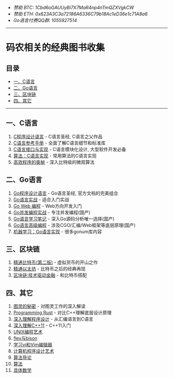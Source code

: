 - *赞助 BTC: 1Cbd6oGAUUyBi7X7MaR4np4nTmQZXVgkCW*
- *赞助 ETH: 0x623A3C3a72186A6336C79b18Ac1eD36e1c71A8a6*
- *Go语言付费QQ群: 1055927514*

----

# 码农相关的经典图书收集

## 目录

- [一、C语言](#一C开发)
- [二、Go语言](#二Go语言)
- [三、区块链](#三区块链)
- [四、其它](#四其它)

----

## 一、C语言

1. [C程序设计语言](https://book.douban.com/subject/1139336/) - C语言圣经, C语言之父作品
1. [C语言参考手册](https://book.douban.com/subject/1134988/) - 全面了解C语言细节和标准库
1. [C语言接口与实现](https://book.douban.com/subject/6801697/) - C语言模块化设计, 大型软件开发必备
1. [算法：C语言实现](https://book.douban.com/subject/4065258/) - 常用算法的C语言实现
1. [高效程序的奥秘](https://book.douban.com/subject/1159177/) - 深入比特级的微观算法

## 二、Go语言

1. [Go程序设计语言](https://book.douban.com/subject/26859123/) - Go语言圣经, 官方文档的完美组合
1. [Go语言实战](https://book.douban.com/subject/27015617/) - 适合入门实战
1. [Go Web 编程](https://book.douban.com/subject/27204133/) - Web方向开发入门
1. [Go并发编程实战](https://book.douban.com/subject/27016236/) - 专注并发编程(国产)
1. [Go语言学习笔记](https://book.douban.com/subject/26832468/) - 深入Go源码分析唯一选择(国产)
1. [Go语言高级编程](https://book.douban.com/subject/34442131/) - 涉及CGO/汇编/Web框架等底层原理(国产)
1. [机器学习：Go语言实现](https://book.douban.com/subject/30457083/) - 很多gonum库内容

## 三、区块链

1. [精通比特币(第二版)](https://book.douban.com/subject/33476106/) - 虚拟货币的开山之作
1. [精通以太坊](https://read.douban.com/ebook/114289524/) - 比特币之后的经典再现
1. [区块链:技术驱动金融](https://read.douban.com/ebook/38407492/) - 和比特币搭配

## 四、其它

1. [图灵的秘密](https://read.douban.com/ebook/474698/) - 对图灵工作的深入解读
1. [Programming Rust](https://book.douban.com/subject/26616762/) - 对比C++理解底层设计原理
1. [深入理解程序设计](https://book.douban.com/subject/25789594/) - 从汇编语言到C语言
1. [深入理解C++11](https://book.douban.com/subject/24738301/) - C++11入门
1. [UNIX编程艺术](https://book.douban.com/subject/1467587/)
1. [flex与bison](https://book.douban.com/subject/6109479/)
1. [学习vi和Vim编辑器](https://book.douban.com/subject/6126937/)
1. [计算机程序设计艺术](https://book.douban.com/subject/1231933/)
1. [算法导论](https://book.douban.com/subject/1885170/)
1. [算法](https://book.douban.com/subject/19952400/)
1. [具体数学](https://book.douban.com/subject/21323941/)

